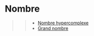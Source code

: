 # Nombre

>> - [Nombre hypercomplexe](https://fr.wikipedia.org/wiki/Nombre_hypercomplexe)
>> - [Grand nombre](https://fr.wikipedia.org/wiki/Liste_de_grands_nombres)
